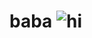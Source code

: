 # baba ![hi](https://user-images.githubusercontent.com/34045539/161357485-cdb201e1-6d85-4b69-8700-33189a1ccea0.gif)
